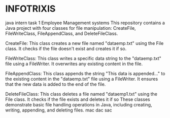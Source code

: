 # INFOTRIXIS
java intern task 1
Employee Management systems 
This repository contains a Java project with four classes for file manipulation: CreateFile, FileWriteClass, FileAppendClass, and DeleteFileClass.

CreateFile: This class creates a new file named "dataemp.txt" using the File class. It checks if the file doesn't exist and creates it if so.

FileWriteClass: This class writes a specific data string to the "dataemp.txt" file using a FileWriter. It overwrites any existing content in the file.

FileAppendClass: This class appends the string "This data is appended..." to the existing content in the "dataemp.txt" file using a FileWriter. It ensures that the new data is added to the end of the file.

DeleteFileClass: This class deletes a file named "dataemp1.txt" using the File class. It checks if the file exists and deletes it if so
These classes demonstrate basic file handling operations in Java, including creating, writing, appending, and deleting files.
mac
dac
sac




